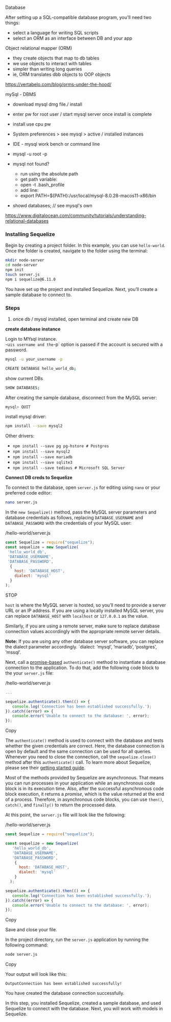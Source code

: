Database

After setting up a SQL-compatible database program, you'll need two things: 

- select a language for writing SQL scripts
- select an ORM as an interface between DB and your app

Object relational mapper (ORM) 

- they create objects that map to db tables
- we use objects to interact with tables
- simpler than writing long queries
- ie, ORM translates dbb objects to OOP objects

https://vertabelo.com/blog/orms-under-the-hood/

mySql - DBMS

- download mysql dmg file./ install
- enter pw for root user / start mysql server once install is complete
- install use cpu pw
- System preferences > see mysql > active / installed instances
- IDE - mysql work bench or command line
- mysql -u root -p
- mysql not found? 
  - run using the absolute path
  - get path variable: 
  - open -t .bash_profile
  - add line: 
  - export PATH=${PATH}:/usr/local/mysql-8.0.28-macos11-x86/bin

- showd databases; // see mysql's own 

https://www.digitalocean.com/community/tutorials/understanding-relational-databases



### Installing Sequelize

Begin by creating a project folder. In this example, you can use `hello-world`. Once the folder is created, navigate to the folder using the terminal:

```bash
mkdir node-server
cd node-server
npm init
touch server.js
npm i sequelize@6.11.0

```

You have set up the project and installed Sequelize. Next, you’ll create a sample database to connect to.

### Steps

1. once db / mysql installed, open terminal and create new DB



**create database instance**

Login to MYsql instance.  
-u` is username and the `-p` option is passed if the account is secured with a password.

```bash
mysql -u your_username -p
```

```bash
CREATE DATABASE hello_world_db;
```

show current DBs

```bash
SHOW DATABASES;
```

After creating the sample database, disconnect from the MySQL server:

```bash
mysql> QUIT
```

install mysql driver: 

```bash
npm install --save mysql2
```

Other drivers: 

- `npm install --save pg pg-hstore # Postgres`
- `npm install --save mysql2`
- `npm install --save mariadb`
- `npm install --save sqlite3`
- `npm install --save tedious # Microsoft SQL Server`

**Connect DB creds to Sequelize**

To connect to the database, open `server.js` for editing using `nano` or your preferred code editor:

```bash
nano server.js
```

In the `new Sequelize()` method, pass the MySQL server parameters and database credentials as follows, replacing `DATABASE_USERNAME` and `DATABASE_PASSWORD` with the credentials of your MySQL user:

/hello-world/server.js

```javascript
const Sequelize = require("sequelize");
const sequelize = new Sequelize(
 'hello_world_db',
 'DATABASE_USERNAME',
 'DATABASE_PASSWORD',
  {
    host: 'DATABASE_HOST',
    dialect: 'mysql'
  }
);
```

STOP

`host` is where the MySQL server is hosted, so you’ll need to provide a server URL or an IP address. If you are using a locally installed MySQL server, you can replace `DATABASE_HOST` with `localhost` or `127.0.0.1` as the value.

Similarly, if you are using a remote server, make sure to replace database connection values accordingly with the appropriate remote server details.

**Note:** If you are using any other database server software, you can replace the dialect parameter accordingly. `dialect: ‘mysql’, ‘mariadb’, ‘postgres’, ‘mssql’.

Next, call a [promise-based](https://developer.mozilla.org/en-US/docs/Web/JavaScript/Reference/Global_Objects/Promise) `authenticate()` method to instantiate a database connection to the application. To do that, add the following code block to the your `server.js` file:

/hello-world/server.js

```javascript
...

sequelize.authenticate().then(() => {
   console.log('Connection has been established successfully.');
}).catch((error) => {
   console.error('Unable to connect to the database: ', error);
});
```

Copy

The `authenticate()` method is used to connect with the database and tests whether the given credentials are correct. Here, the database connection is open by default and the same connection can be used for all queries. Whenever you need to close the connection, call the `sequelize.close()` method after this `authenticate()` call. To learn more about Sequelize, please see their [getting started guide](https://sequelize.org/docs/v6/getting-started/).

Most of the methods provided by Sequelize are asynchronous. That means you can run processes in your application while an asynchronous code block is in its execution time. Also, after the successful asynchronous code block execution, it returns a *promise*, which is the value returned at the end of a process. Therefore, in asynchronous code blocks, you can use `then()`, `catch()`, and `finally()` to return the processed data.

At this point, the `server.js` file will look like the following:

/hello-world/server.js

```javascript
const Sequelize = require("sequelize");

const sequelize = new Sequelize(
   'hello_world_db',
   'DATABASE_USERNAME',
   'DATABASE_PASSWORD',
    {
      host: 'DATABASE_HOST',
      dialect: 'mysql'
    }
  );

sequelize.authenticate().then(() => {
   console.log('Connection has been established successfully.');
}).catch((error) => {
   console.error('Unable to connect to the database: ', error);
});
```

Copy

Save and close your file.

In the project directory, run the `server.js` application by running the following command:

```bash
node server.js
```

Copy

Your output will look like this:

```
OutputConnection has been established successfully!
```

You have created the database connection successfully.

In this step, you installed Sequelize, created a sample database, and used Sequelize to connect with the database. Next, you will work with models in Sequelize.